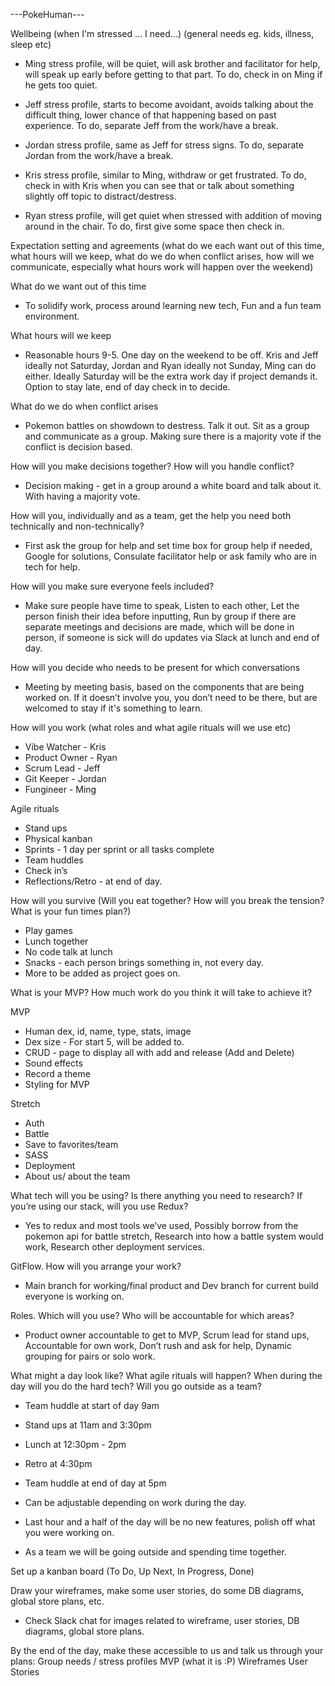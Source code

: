 ---PokeHuman---

Wellbeing (when I'm stressed ... I need...) (general needs eg. kids, illness, sleep etc)

- Ming stress profile, will be quiet, will ask brother and facilitator for help, will speak up early before getting to that part. To do, check in on Ming if he gets too quiet.

- Jeff stress profile, starts to become avoidant, avoids talking about the difficult thing, lower chance of that happening based on past experience. To do, separate Jeff from the work/have a break.

- Jordan stress profile, same as Jeff for stress signs. To do, separate Jordan from the work/have a break.

- Kris stress profile, similar to Ming, withdraw or get frustrated. To do, check in with Kris when you can see that or talk about something slightly off topic to distract/destress.

- Ryan stress profile, will get quiet when stressed with addition of moving around in the chair. To do, first give some space then check in.  


Expectation setting and agreements (what do we each want out of this time, what hours will we keep, what do we do when conflict arises, how will we communicate, especially what hours work will happen over the weekend)

What do we want out of this time

- To solidify work, process around learning new tech, Fun and a fun team environment.

What hours will we keep

- Reasonable hours 9-5. One day on the weekend to be off. Kris and Jeff ideally not Saturday, Jordan and Ryan ideally not Sunday, Ming can do either. Ideally Saturday will be the extra work day if project demands it. Option to stay late, end of day check in to decide.

What do we do when conflict arises

- Pokemon battles on showdown to destress. Talk it out. Sit as a group and communicate as a group. Making sure there is a majority vote if the conflict is decision based. 

How will you make decisions together? How will you handle conflict?

- Decision making - get in a group around a white board and talk about it. With having a majority vote. 

How will you, individually and as a team, get the help you need both technically and non-technically?

- First ask the group for help and set time box for group help if needed, Google for solutions, Consulate facilitator help or ask family who are in tech for help. 

How will you make sure everyone feels included?

- Make sure people have time to speak, Listen to each other, Let the person finish their idea before inputting, Run by group if there are separate meetings and decisions are made, which will be done in person, if someone is sick will do updates via Slack at lunch and end of day. 

How will you decide who needs to be present for which conversations

- Meeting by meeting basis, based on the components that are being worked on. If it doesn’t involve you, you don’t need to be there, but are welcomed to stay if it's something to learn. 

How will you work (what roles and what agile rituals will we use etc)

- Vibe Watcher - Kris
- Product Owner - Ryan 
- Scrum Lead - Jeff
- Git Keeper - Jordan
- Fungineer - Ming

Agile rituals

- Stand ups 
- Physical kanban
- Sprints - 1 day per sprint or all tasks complete
- Team huddles 
- Check in’s 
- Reflections/Retro - at end of day. 


How will you survive (Will you eat together? How will you break the tension? What is your fun times plan?)

- Play games 
- Lunch together
- No code talk at lunch
- Snacks - each person brings something in, not every day. 
- More to be added as project goes on.


What is your MVP? How much work do you think it will take to achieve it?

MVP
- Human dex, id, name, type, stats, image
- Dex size -  For start 5, will be added to. 
- CRUD - page to display all with add and release (Add and Delete)
- Sound effects
- Record a theme
- Styling for MVP

Stretch
- Auth
- Battle
- Save to favorites/team
- SASS
- Deployment
- About us/ about the team

What tech will you be using? Is there anything you need to research? If you’re using our stack, will you use Redux?

- Yes to redux and most tools we’ve used, Possibly borrow from the pokemon api for battle stretch, Research into how a battle system would work, Research other deployment services. 

GitFlow. How will you arrange your work?

- Main branch for working/final product and Dev branch for current build everyone is working on. 

Roles. Which will you use? Who will be accountable for which areas?

- Product owner accountable to get to MVP, Scrum lead for stand ups, Accountable for own work, Don’t rush and ask for help, Dynamic grouping for pairs or solo work. 

What might a day look like? What agile rituals will happen? When during the day will you do the hard tech? Will you go outside as a team?

- Team huddle at start of day 9am
- Stand ups at 11am and 3:30pm
- Lunch at 12:30pm - 2pm
- Retro at 4:30pm
- Team huddle at end of day at 5pm

- Can be adjustable depending on work during the day. 

- Last hour and a half of the day will be no new features, polish off what you were working on.

- As a team we will be going outside and spending time together.

Set up a kanban board (To Do, Up Next, In Progress, Done)

Draw your wireframes, make some user stories, do some DB diagrams, global store plans, etc.

- Check Slack chat for images related to wireframe, user stories, DB diagrams, global store plans. 

By the end of the day, make these accessible to us and talk us through your plans:
Group needs / stress profiles
MVP (what it is :P)
Wireframes
User Stories
